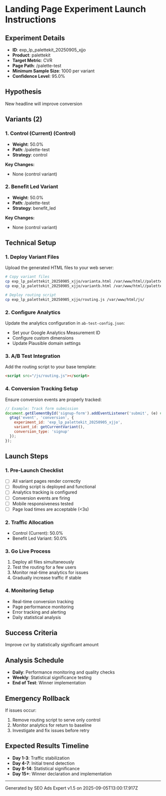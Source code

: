 # Landing Page Experiment Launch Instructions

## Experiment Details
- **ID**: exp_lp_palettekit_20250905_xjjo
- **Product**: palettekit
- **Target Metric**: CVR
- **Page Path**: /palette-test
- **Minimum Sample Size**: 1000 per variant
- **Confidence Level**: 95.0%

## Hypothesis
New headline will improve conversion

## Variants (2)


### 1. Control (Current) (Control)
- **Weight**: 50.0%
- **Path**: /palette-test
- **Strategy**: control

**Key Changes:**
- None (control variant)


### 2. Benefit Led Variant 
- **Weight**: 50.0%
- **Path**: /palette-test
- **Strategy**: benefit_led

**Key Changes:**
- None (control variant)


## Technical Setup

### 1. Deploy Variant Files
Upload the generated HTML files to your web server:
```bash
# Copy variant files
cp exp_lp_palettekit_20250905_xjjo/varianta.html /var/www/html//palette-test
cp exp_lp_palettekit_20250905_xjjo/variantb.html /var/www/html//palette-test

# Deploy routing script
cp exp_lp_palettekit_20250905_xjjo/routing.js /var/www/html/js/
```

### 2. Configure Analytics
Update the analytics configuration in `ab-test-config.json`:
- Set your Google Analytics Measurement ID
- Configure custom dimensions
- Update Plausible domain settings

### 3. A/B Test Integration
Add the routing script to your base template:
```html
<script src="/js/routing.js"></script>
```

### 4. Conversion Tracking Setup
Ensure conversion events are properly tracked:
```javascript
// Example: Track form submission
document.getElementById('signup-form').addEventListener('submit', (e) => {
  gtag('event', 'conversion', {
    experiment_id: 'exp_lp_palettekit_20250905_xjjo',
    variant_id: getCurrentVariant(),
    conversion_type: 'signup'
  });
});
```

## Launch Steps

### 1. Pre-Launch Checklist
- [ ] All variant pages render correctly
- [ ] Routing script is deployed and functional
- [ ] Analytics tracking is configured
- [ ] Conversion events are firing
- [ ] Mobile responsiveness tested
- [ ] Page load times are acceptable (<3s)

### 2. Traffic Allocation
- Control (Current): 50.0%
- Benefit Led Variant: 50.0%

### 3. Go Live Process
1. Deploy all files simultaneously
2. Test the routing for a few users
3. Monitor real-time analytics for issues
4. Gradually increase traffic if stable

### 4. Monitoring Setup
- Real-time conversion tracking
- Page performance monitoring
- Error tracking and alerting
- Daily statistical analysis

## Success Criteria
Improve cvr by statistically significant amount

## Analysis Schedule
- **Daily**: Performance monitoring and quality checks
- **Weekly**: Statistical significance testing
- **End of Test**: Winner implementation

## Emergency Rollback
If issues occur:
1. Remove routing script to serve only control
2. Monitor analytics for return to baseline
3. Investigate and fix issues before retry

## Expected Results Timeline
- **Day 1-3**: Traffic stabilization
- **Day 4-7**: Initial trend detection
- **Day 8-14**: Statistical significance
- **Day 15+**: Winner declaration and implementation

---
Generated by SEO Ads Expert v1.5 on 2025-09-05T13:00:17.917Z
